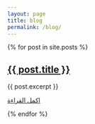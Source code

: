 ```yaml
---
layout: page
title: blog
permalink: /blog/
---
```


<div class="posts">
  {% for post in site.posts %}
    <article class="post">
      <h1><a href="{{ site.baseurl }}{{ post.url }}">{{ post.title }}</a></h1>

 <div class="entry">
       {{ post.excerpt }}
 </div>

 <a href="{{ site.baseurl }}{{ post.url }}" class="read-more">اكمل القراءة</a>
</article>
  {% endfor %}
</div>

